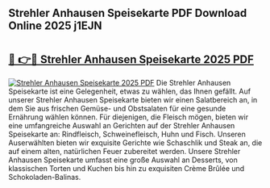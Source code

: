 ## Strehler Anhausen Speisekarte PDF Download Online 2025 j1EJN

# <h2><a href="http://gcaxqb.nevu.top/?p=Strehler+Anhausen+Speisekarte">🔗 👉🔴 Strehler Anhausen Speisekarte 2025 PDF</a></h2>

[![Strehler Anhausen Speisekarte 2025 PDF](https://i.imgur.com/dBaPXMq.png)](http://gcaxqb.nevu.top/?p=Strehler+Anhausen+Speisekarte)
Die Strehler Anhausen Speisekarte ist eine Gelegenheit, etwas zu wählen, das Ihnen gefällt. Auf unserer Strehler Anhausen Speisekarte bieten wir einen Salatbereich an, in dem Sie aus frischen Gemüse- und Obstsalaten für eine gesunde Ernährung wählen können. Für diejenigen, die Fleisch mögen, bieten wir eine umfangreiche Auswahl an Gerichten auf der Strehler Anhausen Speisekarte an: Rindfleisch, Schweinefleisch, Huhn und Fisch. Unseren Auserwählten bieten wir exquisite Gerichte wie Schaschlik und Steak an, die auf einem alten, natürlichen Feuer zubereitet werden. Unsere Strehler Anhausen Speisekarte umfasst eine große Auswahl an Desserts, von klassischen Torten und Kuchen bis hin zu exquisiten Crème Brûlée und Schokoladen-Balinas.
